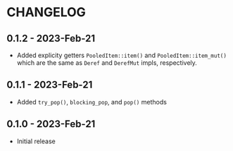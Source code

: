 # CHANGELOG

## 0.1.2 - 2023-Feb-21

- Added explicity getters `PooledItem::item()` and `PooledItem::item_mut()` which
  are the same as `Deref` and `DerefMut` impls, respectively.

## 0.1.1 - 2023-Feb-21

- Added `try_pop()`, `blocking_pop`, and `pop()` methods

## 0.1.0 - 2023-Feb-21

- Initial release
